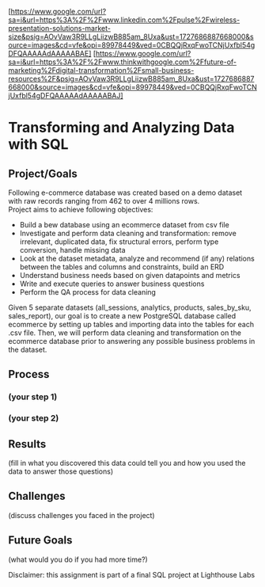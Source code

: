 [https://www.google.com/url?sa=i&url=https%3A%2F%2Fwww.linkedin.com%2Fpulse%2Fwireless-presentation-solutions-market-size&psig=AOvVaw3R9LLgLiizwB885am_8Uxa&ust=1727686887668000&source=images&cd=vfe&opi=89978449&ved=0CBQQjRxqFwoTCNjUxfbl54gDFQAAAAAdAAAAABAE] 
[https://www.google.com/url?sa=i&url=https%3A%2F%2Fwww.thinkwithgoogle.com%2Ffuture-of-marketing%2Fdigital-transformation%2Fsmall-business-resources%2F&psig=AOvVaw3R9LLgLiizwB885am_8Uxa&ust=1727686887668000&source=images&cd=vfe&opi=89978449&ved=0CBQQjRxqFwoTCNjUxfbl54gDFQAAAAAdAAAAABAJ]
# Transforming and Analyzing Data with SQL

## Project/Goals
Following e-commerce database was created based on a demo dataset with raw records ranging from 462 to over 4 millions rows.  
Project aims to achieve following objectives:

- Build a bew database using an ecommerce dataset from csv file
- Investigate and perform data cleaning and transformation: remove irrelevant, duplicated data, fix structural errors, perform type conversion, handle missing data
- Look at the dataset metadata, analyze and recommend (if any) relations between the tables and columns and constraints, build an ERD
- Understand business needs based on given datapoints and metrics
- Write and execute queries to answer business questions
- Perform the QA process for data cleaning

Given 5 separate datasets (all_sessions, analytics, products, sales_by_sku, sales_report), our goal is to create a new PostgreSQL database called ecommerce by setting up tables and importing data into the tables for each .csv file. Then, we will perform data cleaning and transformation on the ecommerce database prior to answering any possible business problems in the dataset.

## Process
### (your step 1)
### (your step 2)

## Results
(fill in what you discovered this data could tell you and how you used the data to answer those questions)

## Challenges 
(discuss challenges you faced in the project)

## Future Goals
(what would you do if you had more time?)

Disclaimer: this assignment is part of a final SQL project at Lighthouse Labs

